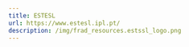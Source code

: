 ```yaml
---
title: ESTESL
url: https://www.estesl.ipl.pt/
description: /img/frad_resources.estssl_logo.png
---
```

